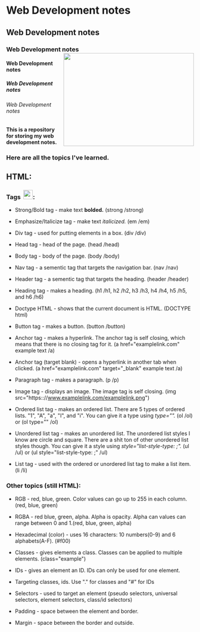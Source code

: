 # Web Development notes
## Web Development notes
### Web Development notes <img align='right' src="https://images.ctfassets.net/mrop88jh71hl/1GlQXrW5HeOyJwrV1VCgYo/ba5e654988b6fb5823cf72e3e189239d/html-css-coding-languages-for-kids.jpg?w=1280&h=718&fl=progressive&q=100&fm=jpg" width="350" height="250">
#### Web Development notes
##### Web Development notes
###### Web Development notes

**This is a repository for storing my web development notes.**

### Here are all the topics I've learned. 

## HTML:

### Tags &nbsp;<img src="https://cdn3.emoji.gg/emojis/3773-active-developer-badge-animated.gif" width="25" height="25">:
* Strong/Bold tag - make text **bolded.** (strong /strong)

* Emphasize/Italicize tag - make text *italicized.* (em /em)

* Div tag - used for putting elements in a box. (div /div)

* Head tag - head of the page. (head /head)

* Body tag - body of the page. (body /body)

* Nav tag - a sementic tag that targets the navigation bar. (nav /nav)

* Header tag - a sementic tag that targets the heading. (header /header)

* Heading tag - makes a heading. (h1 /h1, h2 /h2, h3 /h3, h4 /h4, h5 /h5, and h6 /h6)

* Doctype HTML - shows that the current document is HTML. (DOCTYPE html)

* Button tag - makes a button. (button /button)

* Anchor tag - makes a hyperlink. The anchor tag is self closing, which means that there is no closing tag for it. (a href="examplelink.com" example text /a)

* Anchor tag (target blank) - opens a hyperlink in another tab when clicked. (a href="examplelink.com" target="_blank" example text /a)

* Paragraph tag - makes a paragraph. (p /p)

* Image tag - displays an image. The image tag is self closing. (img src="https:://www.examplelink․com/examplelink․png")

* Ordered list tag - makes an ordered list. There are 5 types of ordered lists. "1", "A", "a", "I", and "i". You can give it a type using *type="".*  (ol /ol) or (ol type="" /ol)

* Unordered list tag - makes an unordered list. The unordered list styles I know are circle and square. There are a shit ton of other unordered list styles though. You can give it a style using *style="list-style-type: ;".* (ul /ul) or (ul style="list-style-type: ;" /ul)

* List tag - used with the ordered or unordered list tag to make a list item. (li /li)  

### Other topics (still HTML):
* RGB - red, blue, green. Color values can go up to 255 in each column.(red, blue, green)

* RGBA - red blue, green, alpha. Alpha is opacity. Alpha can values can range between 0 and 1.(red, blue, green, alpha)

* Hexadecimal (color) - uses 16 characters: 10 numbers(0-9) and 6 alphabets(A-F). (#f00)

* Classes - gives elements a class. Classes can be applied to multiple elements. (class="example")

* IDs - gives an element an ID. IDs can only be used for one element.

* Targeting classes, ids. Use "." for classes and "#" for IDs

* Selectors - used to target an element (pseudo selectors, universal selectors, element selectors, class/id selectors)

* Padding - space between the element and border.

* Margin - space between the border and outside.





